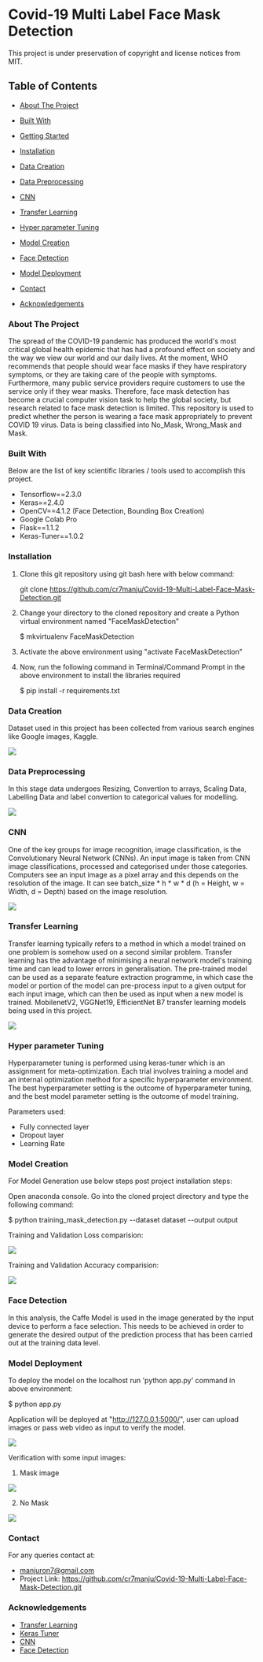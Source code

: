 # Covid-19 Multi Label Face Mask Detection

This project is under preservation of copyright and license notices from MIT.


## Table of Contents
- [About The Project](#-About-The-Project)
- [Built With](#Built-With)
- [Getting Started](#Getting-Started)
- [Installation](#Installation)
- [Data Creation](#Data-Creation)
- [Data Preprocessing](#Data-Preprocessing)
- [CNN](#CNN)
- [Transfer Learning](#Transfer-Learning)
- [Hyper parameter Tuning](#Hyper-parameter-Tuning)
- [Model Creation](#Model-Creation)
- [Face Detection](#Face-Detection)
- [Model Deployment](#Model-Deployment)

- [Contact](#Contact)
- [Acknowledgements](#Acknowledgements)

### About The Project
The spread of the COVID-19 pandemic has produced the world's most critical global health epidemic that has had a profound effect on society and the way we view our world and our daily lives. At the moment, WHO recommends that people should wear face masks if they have respiratory symptoms, or they are taking care of the people with symptoms. Furthermore, many public service providers require customers to use the service only if they wear masks. Therefore, face mask detection has become a crucial computer vision task to help the global society, but research related to face mask detection is limited.  This repository is used to predict whether the person is wearing a face mask appropriately to prevent COVID 19 virus. Data is being classified into No_Mask, Wrong_Mask and Mask.

### Built With
Below are the list of key scientific libraries / tools used to accomplish this project.
- Tensorflow==2.3.0
- Keras==2.4.0
- OpenCV==4.1.2 (Face Detection, Bounding Box Creation)
- Google Colab Pro
- Flask==1.1.2
- Keras-Tuner==1.0.2

### Installation
1.    Clone this git repository using git bash here with below command:

      git clone https://github.com/cr7manju/Covid-19-Multi-Label-Face-Mask-Detection.git
      
2.    Change your directory to the cloned repository and create a Python virtual environment named "FaceMaskDetection"

      $ mkvirtualenv FaceMaskDetection
      
3.    Activate the above environment using "activate FaceMaskDetection"

4.    Now, run the following command in Terminal/Command Prompt in the above environment to install the libraries required
      
      $ pip install -r requirements.txt
               
### Data Creation
Dataset used in this project has been collected from various search engines like Google images, Kaggle. 

![](project_images/dataset.png)

### Data Preprocessing
In this stage data undergoes Resizing, Convertion to arrays, Scaling Data, Labelling Data and label convertion to categorical values for modelling. 


![](project_images/pre-processed.jpg)

### CNN
One of the key groups for image recognition, image classification, is the Convolutionary Neural Network (CNNs). An input image is taken from CNN image classifications, processed and categorised under those categories. Computers see an input image as a pixel array and this depends on the resolution of the image. It can see batch_size * h * w * d (h = Height, w = Width, d = Depth) based on the image resolution.

![](project_images/cnn.png)

### Transfer Learning
Transfer learning typically refers to a method in which a model trained on one problem is somehow used on a second similar problem. Transfer learning has the advantage of minimising a neural network model's training time and can lead to lower errors in generalisation. The pre-trained model can be used as a separate feature extraction programme, in which case the model or portion of the model can pre-process input to a given output for each input image, which can then be used as input when a new model is trained.
MobilenetV2, VGGNet19, EfficientNet B7 transfer learning models being used in this project.

![](project_images/TL.png)

### Hyper parameter Tuning
Hyperparameter tuning is performed using keras-tuner which is an assignment for meta-optimization. Each trial involves training a model and an internal optimization method for a specific hyperparameter environment. The best hyperparameter setting is the outcome of hyperparameter tuning, and the best model parameter setting is the outcome of model training. 

Parameters used:

- Fully connected layer
- Dropout layer
- Learning Rate

### Model Creation 
For Model Generation use below steps post project installation steps:

Open anaconda console. Go into the cloned project directory and type the following command:

$ python training_mask_detection.py --dataset dataset --output output

Training and Validation Loss comparision:

![](project_images/Val_Loss.png)

Training and Validation Accuracy comparision:

![](project_images/Val_Acc.png)

### Face Detection
In this analysis, the Caffe Model is used in the image generated by the input device to perform a face selection. This needs to be achieved in order to generate the desired output of the prediction process that has been carried out at the training data level.

### Model Deployment
To deploy the model on the localhost run 'python app.py' command in above environment:
 
$ python app.py

Application will be deployed at "http://127.0.0.1:5000/", user can upload images or pass web video as input to verify the model.

![](project_images/APPLICATION.jpg)

Verification with some input images:
1. Mask image

![](project_images/IMG_COMP.png)

2. No Mask

![](project_images/IMG_COMP_2.png)

### Contact
For any queries contact at:
- manjuron7@gmail.com
- Project Link: https://github.com/cr7manju/Covid-19-Multi-Label-Face-Mask-Detection.git

### Acknowledgements
- [Transfer Learning](https://machinelearningmastery.com/how-to-usetransfer-learning-when-developing-convolutional-neural-networkmodels/)
- [Keras Tuner](https://www.tensorflow.org/tutorials/keras/keras_tuner)
- [CNN](https://medium.com/@RaghavPrabhu/understanding-ofconvolutional-neural-network-cnn-deep-learning-99760835f148)
- [Face Detection](https://towardsdatascience.com/face-detection-models-which-to-use-and-why-d263e82c302c)
